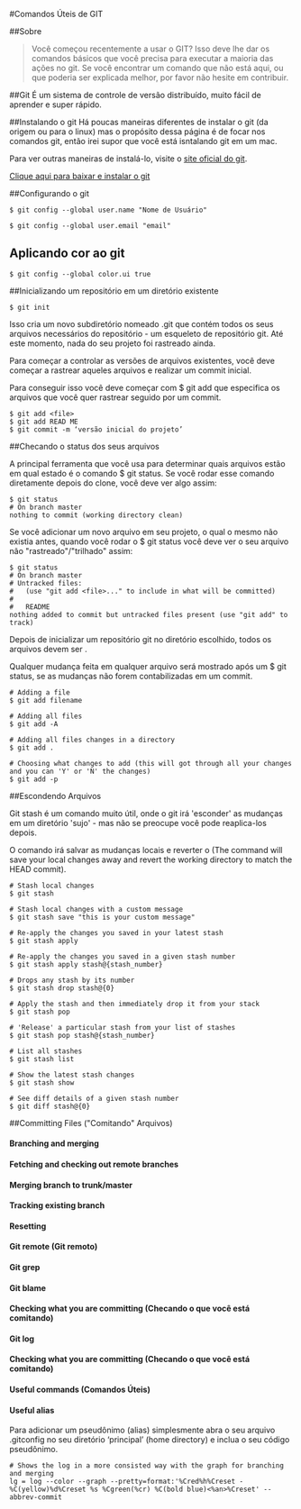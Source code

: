  #Comandos Úteis de GIT


##Sobre
>Você começou recentemente a usar o GIT? Isso deve lhe dar os comandos básicos que você  precisa para executar a maioria das ações no git. Se você encontrar um comando que não está aqui, ou que poderia ser explicada melhor, por favor não hesite em contribuir.

##Git 
É um sistema de controle de versão distribuído, muito fácil de aprender e super rápido.  

##Instalando o git
Há poucas maneiras diferentes de instalar o git (da origem ou para o linux) mas o propósito dessa página é de focar nos comandos git, então irei supor que você está isntalando git em um mac.

Para ver outras maneiras de instalá-lo, visite o [site oficial do git]().

[Clique aqui para baixar e instalar o git]()


##Configurando o git

	$ git config --global user.name "Nome de Usuário"

	$ git config --global user.email "email"

## Aplicando cor ao git

	$ git config --global color.ui true


##Inicializando um repositório em um diretório existente

	$ git init

Isso cria um novo subdiretório nomeado .git que contém todos os seus arquivos necessários do repositório - um esqueleto de repositório git. Até este momento, nada do seu projeto foi rastreado ainda.

Para começar a controlar as versões de arquivos existentes, você deve começar a rastrear aqueles arquivos e realizar um commit inicial. 

Para conseguir isso você deve começar com $ git add que especifica os arquivos que você quer rastrear seguido por um commit.

	$ git add <file>
	$ git add READ ME
	$ git commit -m ‘versão inicial do projeto’ 

##Checando o status dos seus arquivos

A principal ferramenta que você usa para determinar quais arquivos estão em qual estado é o comando $ git status. Se você rodar esse comando diretamente depois do clone, você deve ver algo assim:

	$ git status
	# On branch master
	nothing to commit (working directory clean)

Se você adicionar um novo arquivo em seu projeto, o qual o mesmo não existia antes, quando você rodar o $ git status você deve ver o seu arquivo não "rastreado"/"trilhado" assim:

	$ git status
	# On branch master
	# Untracked files:
	#   (use "git add <file>..." to include in what will be committed)
	#
	#   README
	nothing added to commit but untracked files present (use "git add" to track)

Depois de inicializar um repositório git no diretório escolhido, todos os arquivos devem ser . 

Qualquer mudança feita em qualquer arquivo será mostrado após um $ git status, se as mudanças não forem contabilizadas em um commit.

	# Adding a file
	$ git add filename

	# Adding all files
	$ git add -A

	# Adding all files changes in a directory
	$ git add .

	# Choosing what changes to add (this will got through all your changes and you can 'Y' or 'N' the changes)
	$ git add -p

##Escondendo  Arquivos

Git stash é um comando muito útil, onde o git irá 'esconder' as mudanças em um diretório 'sujo' - mas não se preocupe você pode reaplica-los depois. 

O comando irá salvar as mudanças locais e reverter o (The command will save your local changes away and revert the working directory to match the HEAD commit).

	# Stash local changes
	$ git stash
	
	# Stash local changes with a custom message
	$ git stash save "this is your custom message"
	
	# Re-apply the changes you saved in your latest stash
	$ git stash apply
	
	# Re-apply the changes you saved in a given stash number
	$ git stash apply stash@{stash_number}
	
	# Drops any stash by its number
	$ git stash drop stash@{0}
	
	# Apply the stash and then immediately drop it from your stack
	$ git stash pop
	
	# 'Release' a particular stash from your list of stashes
	$ git stash pop stash@{stash_number}
	
	# List all stashes
	$ git stash list
	
	# Show the latest stash changes
	$ git stash show
	
	# See diff details of a given stash number
	$ git diff stash@{0}

##Committing Files ("Comitando" Arquivos)

#### Branching and merging
#### Fetching and checking out remote branches
#### Merging branch to trunk/master
#### Tracking existing branch
#### Resetting
#### Git remote (Git remoto)
#### Git grep 
#### Git blame
#### Checking what you are committing (Checando o que você está comitando)
#### Git log
#### Checking what you are committing (Checando o que você está comitando)
#### Useful commands (Comandos Úteis)
#### Useful alias

Para adicionar um pseudônimo (alias) simplesmente abra o seu arquivo .gitconfig no seu diretório ‘principal’ (home directory) e inclua o seu código pseudônimo.


	# Shows the log in a more consisted way with the graph for branching and merging
	lg = log --color --graph --pretty=format:'%Cred%h%Creset -%C(yellow)%d%Creset %s %Cgreen(%cr) %C(bold blue)<%an>%Creset' --abbrev-commit


